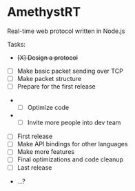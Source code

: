 # AmethystRT
Real-time web protocol written in Node.js

Tasks:
- ~~[X] Design a protocol~~
- [ ] Make basic packet sending over TCP
- [ ] Make packet structure
- [ ] Prepare for the first release
- - [ ] Optimize code
- - [ ] Invite more people into dev team
- [ ] First release
- [ ] Make API bindings for other languages
- [ ] Make more features
- [ ] Final optimizations and code cleanup
- [ ] Last release
- ...?
